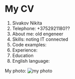 # My CV
1. Sivakov Nikita
2. Telephone: +3752921180??
3. About me: old engeneer
4. Skills: noting IT connected
5. Code examples:
6. Experience:
7. Education
8. English language:


My photo: ![my photo](https://img51994.domkino.tv/img/2017-07-03/fmt_114_324_2.png)